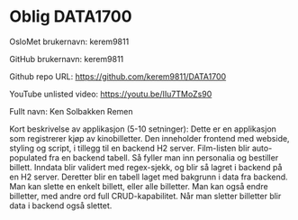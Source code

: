 Oblig DATA1700
=======
OsloMet brukernavn: kerem9811

GitHub brukernavn: kerem9811

Github repo URL: https://github.com/kerem9811/DATA1700

YouTube unlisted video: https://youtu.be/IIu7TMoZs90

Fullt navn: Ken Solbakken Remen

Kort beskrivelse av applikasjon (5-10 setninger):
Dette er en applikasjon som registrerer kjøp av kinobilletter. 
Den inneholder frontend med webside, styling og script, i tillegg til en backend H2 server. 
Film-listen blir auto-populated fra en backend tabell. 
Så fyller man inn personalia og bestiller billett. 
Inndata blir validert med regex-sjekk, og blir så lagret i backend på en H2 server. 
Deretter blir en tabell laget med bakgrunn i data fra backend.
Man kan slette en enkelt billett, eller alle billetter.
Man kan også endre billetter, med andre ord full CRUD-kapabilitet.
Når man sletter billetter blir data i backend også slettet.
